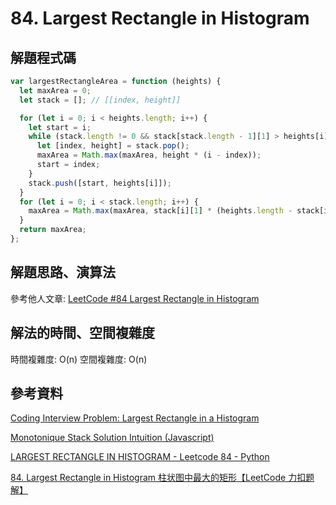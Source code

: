 # 84. Largest Rectangle in Histogram

## 解題程式碼

```javascript
var largestRectangleArea = function (heights) {
  let maxArea = 0;
  let stack = []; // [[index, height]]

  for (let i = 0; i < heights.length; i++) {
    let start = i;
    while (stack.length != 0 && stack[stack.length - 1][1] > heights[i]) {
      let [index, height] = stack.pop();
      maxArea = Math.max(maxArea, height * (i - index));
      start = index;
    }
    stack.push([start, heights[i]]);
  }
  for (let i = 0; i < stack.length; i++) {
    maxArea = Math.max(maxArea, stack[i][1] * (heights.length - stack[i][0]));
  }
  return maxArea;
};
```

## 解題思路、演算法

參考他人文章: [LeetCode #84 Largest Rectangle in Histogram](https://dev.twsiyuan.com/2018/02/leetcode-largest-rectangle-in-histogram.html)

## 解法的時間、空間複雜度

時間複雜度: O(n)
空間複雜度: O(n)

## 參考資料

[Coding Interview Problem: Largest Rectangle in a Histogram](https://youtu.be/VNbkzsnllsU)

[Monotonique Stack Solution Intuition (Javascript)](https://leetcode.com/problems/largest-rectangle-in-histogram/solutions/1430546/monotonique-stack-solution-intuition-javascript/)

[LARGEST RECTANGLE IN HISTOGRAM - Leetcode 84 - Python](https://youtu.be/zx5Sw9130L0)

[84. Largest Rectangle in Histogram 柱状图中最大的矩形【LeetCode 力扣题解】](https://youtu.be/XwUb7x6YDeA)
